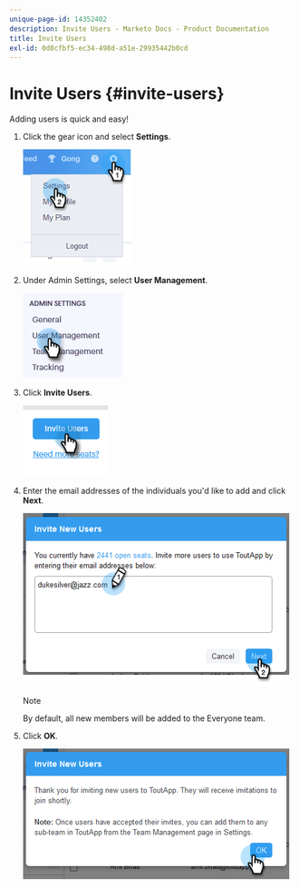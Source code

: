 ```yaml
---
unique-page-id: 14352402
description: Invite Users - Marketo Docs - Product Documentation
title: Invite Users
exl-id: 0d8cfbf5-ec34-498d-a51e-29935442b0cd
---
```

# Invite Users {#invite-users}

Adding users is quick and easy!

1. Click the gear icon and select **Settings**.

   ![](assets/one.png)

1. Under Admin Settings, select **User Management**.

   ![](assets/invite-team-members-2.png)

1. Click **Invite Users**.

   ![](assets/invite-team-members-3.png)

1. Enter the email addresses of the individuals you'd like to add and click **Next**.

   ![](assets/four.png)

   >[!NOTE]
   >
   >By default, all new members will be added to the Everyone team.

1. Click **OK**.

   ![](assets/five.png)
